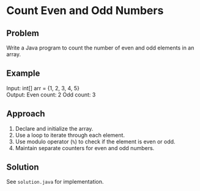 # Count Even and Odd Numbers

## Problem
Write a Java program to count the number of even and odd elements in an array.

## Example
Input: int[] arr = {1, 2, 3, 4, 5}  
Output: 
Even count: 2
Odd count: 3
## Approach
1. Declare and initialize the array.  
2. Use a loop to iterate through each element.  
3. Use modulo operator (`%`) to check if the element is even or odd.  
4. Maintain separate counters for even and odd numbers.  

## Solution
See `solution.java` for implementation.
